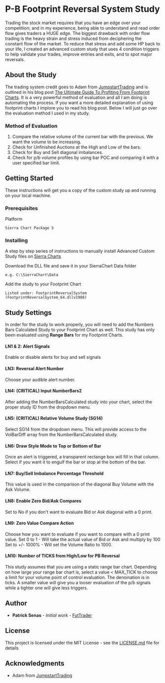 # P-B Footprint Reversal System Study

Trading the stock market requires that you have an edge over your competition; and in my experience, being able to understand and read order flow gives traders a HUGE edge. The biggest drawback with order flow trading is the heavy strain and stress induced from deciphering the constant flow of the market. To reduce that stress and add some HP back to your life, I created an advanced custom study that uses 4 condition triggers to help validate your trades, improve entries and exits, and to spot major reversals.



## About the Study
The trading system credit goes to Adam from [JumpstartTrading](https://www.jumpstarttrading.com/) and is outlined in his blog post [The Ultimate Guide To Profiting From Footprint Charts](https://www.jumpstarttrading.com/footprint-chart/). It is a very powerful method of evaluation and all I am doing is automating the process. If you want a more detailed explanation of using footprint charts I implore you to read his blog post. Below I will just go over the evaluation method I used in my study.

### Method of Evaluation
1. Compare the relative volume of the current bar with the previous. We want the volume to be increasing.
2. Check for Unfinished Auctions at the High and Low of the bars.
3. Check for Buy and Sell diagonal imbalances.
4. Check for p/b volume profiles by using bar POC and comparing it with a user specified bar limit.



## Getting Started

These instructions will get you a copy of the custom study up and running on your local machine.

### Prerequisites

Platform
```
Sierra Chart Package 5
```

### Installing

A step by step series of instructions to manually install Advanced Custom Study files on [Sierra Charts](https://www.sierrachart.com/index.php?page=doc/UsingAdvancedCustomStudies.php#ManuallyInstallingAdvancedCustomStudyRelatedFiles)

Download the DLL file and save it in your SierraChart Data folder

```
e.g. C:\SierraChart\Data
```

Add the study to your Footprint Chart

```
Listed under: FootprintReversalSystem (FootprintReversalSystem_64.dllv1988)
```
## Study Settings

In order for the study to work properly, you will need to add the Numbers Bars Calculated Study to your Footprint Chart as well. This study has only been evaluated using **Range Bars** for my Footprint Charts. 

#### LN1 & 2: Alert Signals
Enable or disable alerts for buy and sell signals

#### LN3: Reversal Alert Number
Choose your audible alert number.

#### LN4: (CRITICAL) Input NumberBars2
After adding the NumberBarsCalculated study into your chart, select the proper study ID from the dropdown menu.

#### LN5: (CRITICAL) Relative Volume Study (SG14)
Select SG14 from the dropdown menu. This will provide access to the VolBarDiff array from the NumberBarsCalculated study.

#### LN6: Draw Style Mode to Top or Bottom of Bar
Once an alert is triggered, a transparent rectange box will fill in that column. Select if you want it to engulf the bar or stop at the bottom of the bar.

#### LN7: Buy/Sell Imbalance Percentage Threshold
This value is used in the comparison of the diagonal Buy Volume with the Ask Volume.

#### LN8: Enable Zero Bid/Ask Compares
Set to No if you don't want to evaluate Bid or Ask diagonal with a 0 print.

#### LN9: Zero Value Compare Action
Choose how you want to evaluate if you want to compare with a 0 print value.
Set 0 to 1 - Will take the actual value of Bid or Ask and multiply by 100
Set to +/- 1000% - Will set the Volume Ratio to 1000.

#### LN10: Number of TICKS from High/Low for PB Reversal
This study assumes that you are using a static range bar chart. Depending on how large your range bar chart is, select a value < MAX_TICK to choose a limit for your volume point of control evaluation. The denoination is in ticks. A smaller value will give you a looser evaluation of the p/b signals while a tighter one will give less triggers.

## Author

* **Patrick Senas** - *Initial work* - [FutTrader](https://github.com/FutTrader)

## License

This project is licensed under the MIT License - see the [LICENSE.md](footprint-system/LICENSE.md) file for details

## Acknowledgments

* Adam from [JumpstartTrading](https://www.jumpstarttrading.com/)
